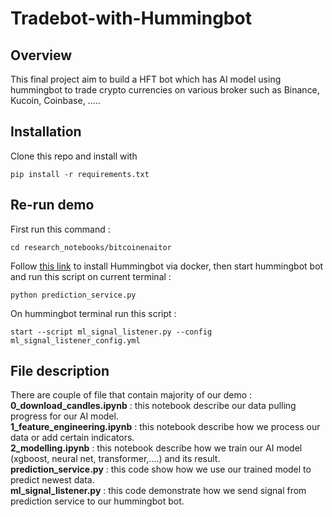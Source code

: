 # Tradebot-with-Hummingbot

## Overview
This final project aim to build a HFT bot which has AI model using hummingbot to trade crypto currencies on various broker such as Binance, Kucoin, Coinbase, .....

## Installation
Clone this repo and install with
```
pip install -r requirements.txt
``` 

## Re-run demo
First run this command : 
``` 
cd research_notebooks/bitcoinenaitor
``` 

Follow [this link]([https://example.com](https://hummingbot.org/installation/docker/)) to install Hummingbot via docker, then start hummingbot bot and run this script on current terminal : 
``` 
python prediction_service.py
``` 


On hummingbot terminal run this script : 
``` 
start --script ml_signal_listener.py --config ml_signal_listener_config.yml
``` 


## File description

There are couple of file that contain majority of our demo : <br> 
**0_download_candles.ipynb** : this notebook describe our data pulling progress for our AI model. <br>
**1_feature_engineering.ipynb** : this notebook describe how we process our data or add certain indicators. <br>
**2_modelling.ipynb** : this notebook describe how we train our AI model (xgboost, neural net, transformer,....) and its result. <br>
**prediction_service.py** : this code show how we use our trained model to predict newest data. <br>
**ml_signal_listener.py** : this code demonstrate how we send signal from prediction service to our hummingbot bot. <br>



